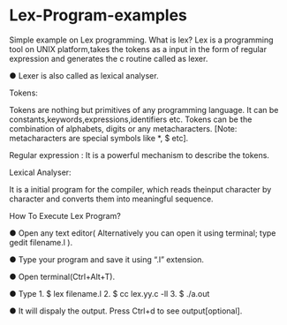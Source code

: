 # Lex-Program-examples
Simple example on Lex programming.
What is lex?
Lex is a programming tool on UNIX platform,takes the tokens as a input in the form of regular expression and generates the c routine called as lexer.

● Lexer is also called as lexical analyser.

Tokens:

Tokens  are nothing but primitives of any programming language. It can be constants,keywords,expressions,identifiers etc. Tokens can be the combination of alphabets, digits or any metacharacters.
[Note: metacharacters are special symbols like *, $ etc]. 

Regular expression :
It is a powerful mechanism to describe the tokens.

 Lexical Analyser: 
 
 It is a initial program for the compiler, which reads theinput character by character and converts them into                                       meaningful sequence.

How To Execute Lex Program?

●  Open any text editor( Alternatively you can open it using terminal; type gedit filename.l ).

●  Type your program and save it using “.l” extension.

●  Open terminal(Ctrl+Alt+T).

●  Type    1. $   lex filename.l
                2. $  cc lex.yy.c -ll
                3. $  ./a.out
                
● It will dispaly the output. Press Ctrl+d  to see output[optional].
